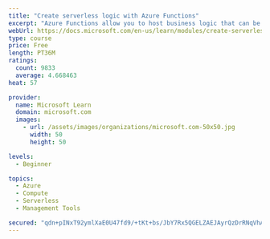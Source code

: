 ```yaml
---
title: "Create serverless logic with Azure Functions"
excerpt: "Azure Functions allow you to host business logic that can be executed without managing or provisioning server infrastructure"
webUrl: https://docs.microsoft.com/en-us/learn/modules/create-serverless-logic-with-azure-functions/
type: course
price: Free
length: PT36M
ratings:
  count: 9833
  average: 4.668463
heat: 57

provider:
  name: Microsoft Learn
  domain: microsoft.com
  images:
    - url: /assets/images/organizations/microsoft.com-50x50.jpg
      width: 50
      height: 50

levels:
  - Beginner

topics:
  - Azure
  - Compute
  - Serverless
  - Management Tools

secured: "qdn+pINxT92ymlXaE0U47fd9/+tKt+bs/JbY7Rx5QGELZAEJAyrQzDrRNqVhAN3U3sJmjgdHviASlwhYLXwiwq26CisZiFEK7tjAFHmEdsrWkVMLikaDG7POaA6jMVJL4nwCeHq7XjDt7wGgfQCA9N3KfJ7h97onfnAgH4xHK6f0DYtZ4MtKd2kdP0VKw//swmR5HTGw6AFl+A6A+anZZTPs9VCS8KcWbiTzFNv/ZhhbkiQHXCQ2QeVxloIA9h+qXzQZKH/Ph0F1O77ur6jLfrx9aMvIf4l3syN8b6lRtzZYz7aYMJ43we8G2iiM2wjeIi+53GzgqPozZ7lKtMHe/bL7/q0XJOln6IkrI50YjyTTDpLeoIcu944NC8wHw6iY7V/f+dnaAZV+3XXPLgfDBy3/pFfQdbKOLxBieG4igCM=;/D/bE1vOyJPtct/Ew4r3Rg=="
---
```


